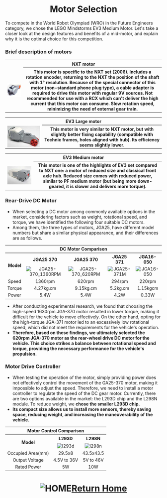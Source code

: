 # <div align="center"> Motor Selection</div> 
To compete in the World Robot Olympiad (WRO) in the Future Engineers category, we chose the LEGO Mindstorms EV3 Medium Motor. Let's take a closer look at the design features and benefits of a mid-motor, and explain why it is the optimal choice for this competition.
###  Brief description of motors
<div align="center">
<table>
<tr ><th colspan="3">NXT motor</th></tr>
<tr align="center">
<td><img src="./img/nxt.jpg" width = "400" height = "" alt="NXT" align=center /></td>
<th>This motor is specific to the NXT set (2006). Includes a rotation encoder, returning to the NXT the position of the shaft with 1° resolution. Because of the special connector of this motor (non-standard phone plug type), a cable adapter is required to drive this motor with regular 9V sources. Not recommended for use with a RCX which can't deliver the high current that this motor can consume. Slow rotation speed, minimizing the need of external gear train.</th>
</tr>
</table>
<table>
<tr ><th colspan="3">EV3 Large motor</th></tr>
<tr align="center">
<td><img src="./img/ev3l.jpg" width = "400" height = "" alt="ev3" align=center /></td>
<th>This motor is very similar to NXT motor, but with slightly better fixing capability (compatible with Technic frames, holes aligned with hub). Its efficiency seems slightly lower.</th>
</tr>
</table>
<table>
<tr ><th colspan="3">EV3 Medium motor</th></tr>
<tr align="center">
<td><img src="./img/ev3m.jpg" width = "400" height = "" alt="ev3" align=center /></td>
<th>This motor is one of the highlights of EV3 set compared to NXT one: a motor of reduced size and classical front axle hub. Reduced size comes with reduced power, similar to PF medium motor (but being more down-geared, it is slower and delivers more torque).</th>
</tr>
</table>
</div>

### Rear-Drive DC Motor
- When selecting a DC motor among commonly available options in the market, considering factors such as weight, rotational speed, and torque, we have identified the following four suitable DC motors.
- Among them, the three types of motors, JGA25, have different model numbers but share a similar physical appearance, and their differences are as follows.
<div align="center"><table>
<tr ><th colspan="5">DC Motor Comparison</th></tr>
<tr align="center">
<th rowspan="2" >Model</th>
<th >JGA25 370</th>
<th >JGA25 370</th>
<th >JGA25 371</th>
<th >JGA16-050</th>
</tr>
<tr align="center">
<td ><img src="./img/JGA25-370_1360RPM.JPG" width = "150" alt="JGA25-370_1360RPM" /></td>
<td ><img src="./img/JGA25-370_620RPM.JPG" width = "150" alt="JGA25-370_620RPM" /></td>
<td ><img src="./img/JGA25-371_1_34.JPG" width = "100" alt="JGA25-371M" /></td>
<td ><img src="./img/JGA16-050.png" width = "150" alt="JGA16-050" /></td>
</tr>
<tr align="center">
<td >Speed</td>
<td >1360rpm</td>
<td >620rpm</td>
<td >294rpm</td>
<td >220rpm</td>
</tr>
<tr align="center"><td>Torque</td><td>4.27kg.cm</td><td>9.15kg.cm</td><td>5.2kg.cm</td><td>1.15kgcm</td></tr><tr align="center">
<td>Power</td><td>5.4W</td><td>5.4W</td><td>4.2W</td><td>0.33W</td>
</tr>
</table>
</div>  

- After conducting experimental research, we found that choosing the high-speed 1630rpm JGA-370 motor resulted in lower torque, making it difficult for the vehicle to move effectively. On the other hand, opting for the high-torque JGA-371 motor led to an excessively low rotational speed, which did not meet the requirements for the vehicle's operation.
- __Therefore, based on these findings, we ultimately selected the 620rpm JGA-370 motor as the rear-wheel drive DC motor for the vehicle. This choice strikes a balance between rotational speed and torque, providing the necessary performance for the vehicle's propulsion.__  

### Motor Drive Controller
- When testing the operation of the motor, simply providing power does not effectively control the movement of the GA25-370 motor, making it impossible to adjust the speed. Therefore, we need to install a motor controller to regulate the speed of the DC gear motor. Currently, there are two options available in the market: the L293D chip and the L298N module. To reduce weight, we __chose the smaller L293D chip.__   
- __Its compact size allows us to install more sensors, thereby saving space, reducing weight, and increasing the maneuverability of the vehicle.__


<div align="center">
<table>
<tr><th colspan="3">Motor Control Comparison</th></tr>
<tr align="center" >
<th rowspan="2">Model</th>
<th>L293D</th>
<th>L298N</th>
</tr>
<tr align="center">
<td> <img src="./img/l293d.png" width = "300"  alt="l293d" align=center /></td>
<td ><img src="./img/L298N.png" width = "300"  alt="l298n" align=center /></td>
</tr>
<tr align="center">
<td>Occupied Area(mm)</td>
<td>29.5x8</td>
<td>43.5x43.5</td>
</tr>
<tr align="center">
<td>Output Voltage</td>
<td>4.5V to 36V</td>
<td>5V to 46V</td>
</tr>
<tr align="center">
<td>Rated Power </td>
<td>5W</td>
<td>10W</td>
</tr>
</table>
</div>

# <div align="center">![HOME](../../other/img/Home.png)[Return Home](../../)</div>  
